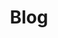 ---
title: Blog
description: Blog posts from our community members.
layout: page.njk
eleventyNavigation:
  key: Blog
  order: 500
---